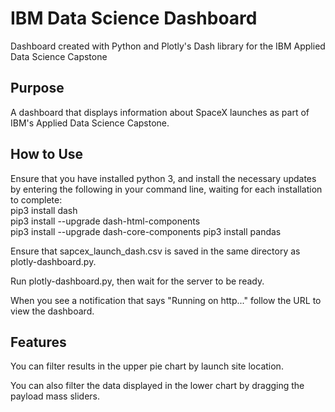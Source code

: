 # IBM Data Science Dashboard
Dashboard created with Python and Plotly's Dash library for the IBM Applied Data Science Capstone

## Purpose

A dashboard that displays information about SpaceX launches as part of IBM's Applied Data Science Capstone.

## How to Use

Ensure that you have installed python 3, and install the necessary updates by entering the following in your command line, waiting for each installation to complete:  
pip3 install dash  
pip3 install --upgrade dash-html-components  
pip3 install --upgrade dash-core-components 
pip3 install pandas

Ensure that sapcex_launch_dash.csv is saved in the same directory as plotly-dashboard.py.

Run plotly-dashboard.py, then wait for the server to be ready.

When you see a notification that says 
"Running on http..." follow the URL to view the dashboard.

## Features

You can filter results in the upper pie chart by launch site location.

You can also filter the data displayed in the lower chart by dragging the payload mass sliders.
